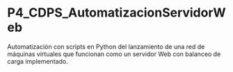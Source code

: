 # P4_CDPS_AutomatizacionServidorWeb

Automatización con scripts en Python del lanzamiento de una red de máquinas virtuales que funcionan como un servidor Web con balanceo de carga implementado.
